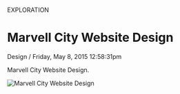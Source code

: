 <p class="type">EXPLORATION</p>

# Marvell City Website Design

<p class="meta">Design  /  Friday, May 8, 2015 12:58:31pm</p>

Marvell City Website Design.

![Marvell City Website Design](https://farooq-agent.web.app/assets/images/works/large/marvell-city-website-design.jpg)
